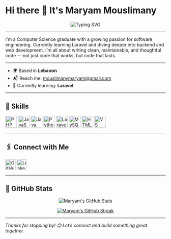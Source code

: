 # Hi there 👋 It's Maryam Mouslimany

<p align="center">
  <img src="https://readme-typing-svg.herokuapp.com?font=Fira+Code&size=24&pause=1000&color=FFAFCC&center=true&vCenter=true&width=435&lines=Hi+I'm+Maryam+Mouslimany!;Future+Software+Engineer;Lifelong+Learner;Laravel+%26+Backend+Enthusiast" alt="Typing SVG" />
</p>

---

I'm a Computer Science graduate with a growing passion for software engineering. Currently learning Laravel and diving deeper into backend and web development. I’m all about writing clean, maintainable, and thoughtful code — not just code that works, but code that lasts.

---

- 🌍 Based in **Lebanon**
- 📬 Reach me: [mouslimanymaryam@gmail.com](mailto:mouslimanymaryam@gmail.com)
- 🔭 Currently learning: **Laravel**
---

## 🧠 Skills

<p align="left">
  <a href="https://www.php.net/" target="_blank"><img src="https://raw.githubusercontent.com/danielcranney/readme-generator/main/public/icons/skills/php-colored.svg" width="36" height="36" alt="PHP" /></a>
  <a href="https://developer.mozilla.org/en-US/docs/Web/JavaScript" target="_blank"><img src="https://raw.githubusercontent.com/danielcranney/readme-generator/main/public/icons/skills/javascript-colored.svg" width="36" height="36" alt="JavaScript" /></a>
  <a href="https://www.oracle.com/java/" target="_blank"><img src="https://raw.githubusercontent.com/danielcranney/readme-generator/main/public/icons/skills/java-colored.svg" width="36" height="36" alt="Java" /></a>
  <a href="https://www.python.org/" target="_blank"><img src="https://raw.githubusercontent.com/danielcranney/readme-generator/main/public/icons/skills/python-colored.svg" width="36" height="36" alt="Python" /></a>
  <a href="https://laravel.com/" target="_blank"><img src="https://raw.githubusercontent.com/danielcranney/readme-generator/main/public/icons/skills/laravel-colored.svg" width="36" height="36" alt="Laravel" /></a>
  <a href="https://www.mysql.com/" target="_blank"><img src="https://raw.githubusercontent.com/danielcranney/readme-generator/main/public/icons/skills/mysql-colored.svg" width="36" height="36" alt="MySQL" /></a>
  <a href="https://developer.mozilla.org/en-US/docs/Glossary/HTML5" target="_blank"><img src="https://raw.githubusercontent.com/danielcranney/readme-generator/main/public/icons/skills/html5-colored.svg" width="36" height="36" alt="HTML5" /></a>
  <a href="https://code.visualstudio.com/" target="_blank"><img src="https://raw.githubusercontent.com/danielcranney/readme-generator/main/public/icons/skills/visualstudiocode-colored.svg" width="36" height="36" alt="VS Code" /></a>
</p>

---

## 🖇️ Connect with Me

<p align="left">
  <a href="https://github.com/maryam-mouslimany" target="_blank"><img src="https://raw.githubusercontent.com/danielcranney/readme-generator/main/public/icons/socials/github.svg" width="32" height="32" alt="GitHub" /></a>
  <a href="https://www.linkedin.com/in/maryam-mouslimany" target="_blank"><img src="https://raw.githubusercontent.com/danielcranney/readme-generator/main/public/icons/socials/linkedin.svg" width="32" height="32" alt="LinkedIn" /></a>
</p>

---

## 🏅 GitHub Stats
<p align="center">
  <a href="http://www.github.com/maryam-mouslimany">
    <img src="https://github-readme-stats.vercel.app/api?username=maryam-mouslimany&show_icons=true&hide_border=true&title_color=ffafcc&text_color=a2d2ff&icon_color=bde0fe&bg_color=faf3dd" alt="Maryam's GitHub Stats" />
  </a>
</p>

<p align="center">
  <a href="http://www.github.com/maryam-mouslimany">
    <img src="https://github-readme-streak-stats.herokuapp.com/?user=maryam-mouslimany&hide_border=true&background=faf3dd&ring=ffafcc&fire=ffafcc&currStreakLabel=ffafcc&currStreakNum=a2d2ff&sideNums=a2d2ff&sideLabels=bde0fe&dates=ffc8dd" alt="Maryam's GitHub Streak" />
  </a>
</p>

---
*Thanks for stopping by! 😊 Let’s connect and build something great together.*
